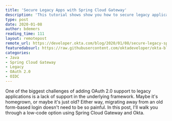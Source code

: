```yaml
---
title: 'Secure Legacy Apps with Spring Cloud Gateway'
description: 'This tutorial shows show you how to secure legacy applications with OAuth 2.0 and Spring Cloud Gateway.'
type: post
date: 2020-01-08
author: bdemers
reading_time: 111
layout: remotepost
remote_url: https://developer.okta.com/blog/2020/01/08/secure-legacy-spring-cloud-gateway
featuredabsurl: https://raw.githubusercontent.com/oktadeveloper/okta-blog/master/_source/_assets/img/blog/secure-legacy-spring-cloud-gateway/spring-cloud-gateway-legacy-social.png
categories:
- Java
- Spring Cloud Gateway
- Legacy
- OAuth 2.0
- OIDC
---
```


One of the biggest challenges of adding OAuth 2.0 support to legacy applications is a lack of support in the underlying framework. Maybe it's homegrown, or maybe it's just old? Either way, migrating away from an old form-based login doesn't need to be so painful. In this post, I'll walk you through a low-code option using Spring Cloud Gateway and Okta.
